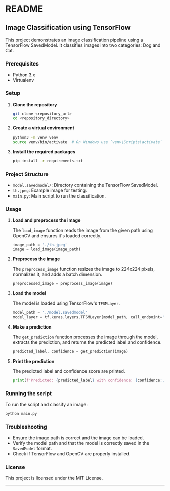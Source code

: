 # README

## Image Classification using TensorFlow

This project demonstrates an image classification pipeline using a TensorFlow SavedModel. It classifies images into two categories: Dog and Cat.

### Prerequisites

- Python 3.x
- Virtualenv

### Setup

1. **Clone the repository**

   ```bash
   git clone <repository_url>
   cd <repository_directory>
   ```

2. **Create a virtual environment**

   ```bash
   python3 -m venv venv
   source venv/bin/activate  # On Windows use `venv\Scripts\activate`
   ```

3. **Install the required packages**

   ```bash
   pip install -r requirements.txt
   ```

### Project Structure

- `model.savedmodel/`: Directory containing the TensorFlow SavedModel.
- `th.jpeg`: Example image for testing.
- `main.py`: Main script to run the classification.

### Usage

1. **Load and preprocess the image**

   The `load_image` function reads the image from the given path using OpenCV and ensures it's loaded correctly.

   ```python
   image_path = './th.jpeg'
   image = load_image(image_path)
   ```

2. **Preprocess the image**

   The `preprocess_image` function resizes the image to 224x224 pixels, normalizes it, and adds a batch dimension.

   ```python
   preprocessed_image = preprocess_image(image)
   ```

3. **Load the model**

   The model is loaded using TensorFlow's `TFSMLayer`.

   ```python
   model_path = './model.savedmodel'
   model_layer = tf.keras.layers.TFSMLayer(model_path, call_endpoint='serving_default')
   ```

4. **Make a prediction**

   The `get_prediction` function processes the image through the model, extracts the prediction, and returns the predicted label and confidence.

   ```python
   predicted_label, confidence = get_prediction(image)
   ```

5. **Print the prediction**

   The predicted label and confidence score are printed.

   ```python
   print(f'Predicted: {predicted_label} with confidence: {confidence:.2f}')
   ```

### Running the script

To run the script and classify an image:

```bash
python main.py
```

### Troubleshooting

- Ensure the image path is correct and the image can be loaded.
- Verify the model path and that the model is correctly saved in the `SavedModel` format.
- Check if TensorFlow and OpenCV are properly installed.

### License

This project is licensed under the MIT License.

---


